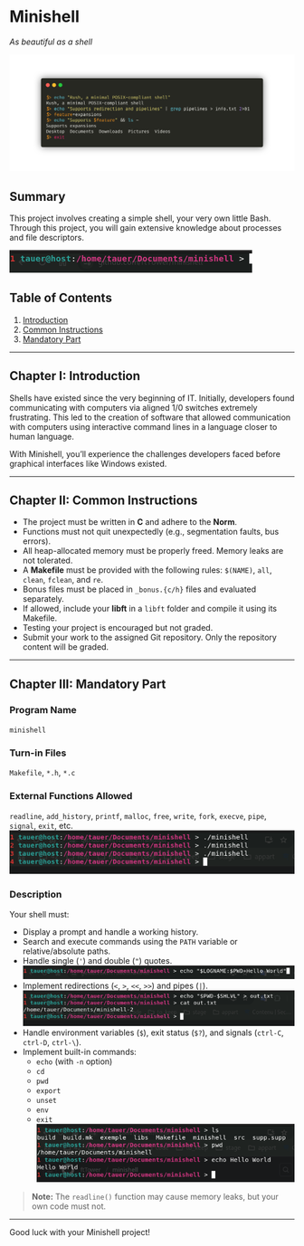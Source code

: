 # Minishell  
_As beautiful as a shell_  

![header](https://github.com/ftTower/ftTower/blob/main/assets/minishell/header.png)

## Summary  
This project involves creating a simple shell, your very own little Bash. Through this project, you will gain extensive knowledge about processes and file descriptors.  

![prompt](https://github.com/ftTower/ftTower/blob/main/assets/minishell/prompt.png)


## Table of Contents  
1. [Introduction](#introduction)  
2. [Common Instructions](#common-instructions)  
3. [Mandatory Part](#mandatory-part)  

---

## Chapter I: Introduction  
Shells have existed since the very beginning of IT. Initially, developers found communicating with computers via aligned 1/0 switches extremely frustrating. This led to the creation of software that allowed communication with computers using interactive command lines in a language closer to human language.  

With Minishell, you’ll experience the challenges developers faced before graphical interfaces like Windows existed.  

---

## Chapter II: Common Instructions  
- The project must be written in **C** and adhere to the **Norm**.  
- Functions must not quit unexpectedly (e.g., segmentation faults, bus errors).  
- All heap-allocated memory must be properly freed. Memory leaks are not tolerated.  
- A **Makefile** must be provided with the following rules: `$(NAME)`, `all`, `clean`, `fclean`, and `re`.  
- Bonus files must be placed in `_bonus.{c/h}` files and evaluated separately.  
- If allowed, include your **libft** in a `libft` folder and compile it using its Makefile.  
- Testing your project is encouraged but not graded.  
- Submit your work to the assigned Git repository. Only the repository content will be graded.  

---

## Chapter III: Mandatory Part  
### Program Name  
`minishell`  

### Turn-in Files  
`Makefile`, `*.h`, `*.c`  

### External Functions Allowed  
`readline`, `add_history`, `printf`, `malloc`, `free`, `write`, `fork`, `execve`, `pipe`, `signal`, `exit`, etc.  
![shlvl](https://github.com/ftTower/ftTower/blob/main/assets/minishell/shell_lvl.png)

### Description  
Your shell must:  
- Display a prompt and handle a working history.  
- Search and execute commands using the `PATH` variable or relative/absolute paths.  
- Handle single (`'`) and double (`"`) quotes.
![env_var](https://github.com/ftTower/ftTower/blob/main/assets/minishell/cat_var.png)
- Implement redirections (`<`, `>`, `<<`, `>>`) and pipes (`|`).  
![redirection](https://github.com/ftTower/ftTower/blob/main/assets/minishell/redirection.png)
- Handle environment variables (`$`), exit status (`$?`), and signals (`ctrl-C`, `ctrl-D`, `ctrl-\`).  
- Implement built-in commands:  
    - `echo` (with `-n` option)  
    - `cd`  
    - `pwd`  
    - `export`  
    - `unset`  
    - `env`  
    - `exit`  
![basic commands](https://github.com/ftTower/ftTower/blob/main/assets/minishell/basic_commands.png)

> **Note:** The `readline()` function may cause memory leaks, but your own code must not.  

---

Good luck with your Minishell project!  